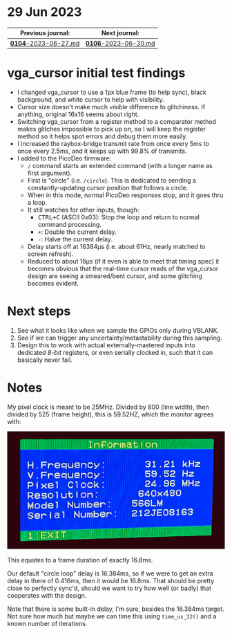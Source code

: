 # 29 Jun 2023

| Previous journal: | Next journal: |
|-|-|
| [**0104**-2023-06-27.md](./0104-2023-06-27.md) | [**0106**-2023-06-30.md](./0106-2023-06-30.md) |

# vga_cursor initial test findings

*   I changed vga_cursor to use a 1px blue frame (to help sync), black background, and white cursor
    to help with visibility.
*   Cursor size doesn't make much *visible* difference to glitchiness. If anything, original 16x16
    seems about right.
*   Switching vga_cursor from a register method to a comparator method makes glitches impossible to
    pick up on, so I will keep the register method so it helps spot errors and debug them more easily.
*   I increased the raybox-bridge transmit rate from once every 5ms to once every 2.5ms, and it keeps
    up with 99.8% of transmits.
*   I added to the PicoDeo firmware:
    *   `/` command starts an extended command (with a longer name as first argument).
    *   First is "circle" (i.e. `/circle`). This is dedicated to sending a constantly-updating
        cursor position that follows a circle.
    *   When in this mode, normal PicoDeo responses stop, and it goes thru a loop.
    *   It still watches for other inputs, though:
        *   <kbd>CTRL+C</kbd> (ASCII 0x03): Stop the loop and return to normal command processing.
        *   `+`: Double the current delay.
        *   `-`: Halve the current delay.
    *   Delay starts off at 16384&micro;s (i.e. about 61Hz, nearly matched to screen refresh).
    *   Reduced to about 16&micro;s (if it even is able to meet that timing spec) it becomes
        obvious that the real-time cursor reads of the vga_cursor design are seeing a
        smeared/bent cursor, and some glitching becomes evident.

# Next steps

1.  See what it looks like when we sample the GPIOs only during VBLANK.
2.  See if we can trigger any uncertainty/metastability during this sampling.
3.  Design this to work with actual externally-mastered inputs into dedicated *8-bit*
    registers, or even serially clocked in, such that it can basically never fail.

# Notes

My pixel clock is meant to be 25MHz. Divided by 800 (line width),
then divided by 525 (frame height), this is 59.52HZ, which the monitor agrees with:

![Monitor sync rate showing 59.52Hz](./i/0105-monitor-sync.png)

This equates to a frame duration of exactly 16.8ms.

Our default "circle loop" delay is 16.384ms, so if we were to get an extra delay in there
of 0.416ms, then it would be 16.8ms. That should be pretty close to perfectly sync'd,
should we want to try how well (or badly) that cooperates with the design.

Note that there is some built-in delay, I'm sure, besides the 16.384ms target. Not sure how
much but maybe we can time this using `time_us_32()` and a known number of iterations.

